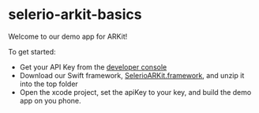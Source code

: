 # selerio-arkit-basics

Welcome to our demo app for ARKit!

To get started:

- Get your API Key from the [developer console](https://console.selerio.io/dashboard)
- Download our Swift framework, [SelerioARKit.framework](https://console.selerio.io/download_sdk), and unzip it into the top folder
- Open the xcode project, set the apiKey to your key, and build the demo app on you phone.

